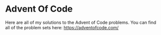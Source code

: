 # Advent Of Code

Here are all of my solutions to the Advent of Code problems. You can find all of the problem sets here: https://adventofcode.com/
